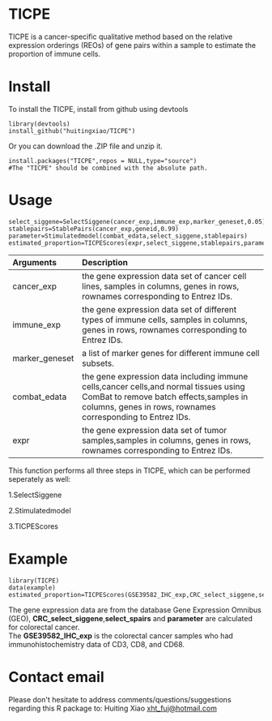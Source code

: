 # TICPE
TICPE is a cancer-specific qualitative method based on the relative expression orderings (REOs) of gene pairs within a sample to estimate the proportion of immune cells.

# Install
To install the TICPE, install from github using devtools
```
library(devtools)
install_github("huitingxiao/TICPE")
```
Or you can download the .ZIP file and unzip it.
```
install.packages("TICPE",repos = NULL,type="source")
#The "TICPE" should be combined with the absolute path.
```
# Usage
```
select_siggene=SelectSiggene(cancer_exp,immune_exp,marker_geneset,0.05)
stablepairs=StablePairs(cancer_exp,geneid,0.99)
parameter=Stimulatedmodel(combat_edata,select_siggene,stablepairs)
estimated_proportion=TICPEScores(expr,select_siggene,stablepairs,parameter,0.5)
```
Arguments|Description
:--|:---
cancer_exp|the gene expression data set of cancer cell lines, samples in columns, genes in rows, rownames corresponding to Entrez IDs.
immune_exp|the gene expression data set of different types of immune cells, samples in columns, genes in rows, rownames corresponding to Entrez IDs.
marker_geneset|a list of marker genes for different immune cell subsets.
combat_edata| the gene expression data including immune cells,cancer cells,and normal tissues using ComBat to remove batch effects,samples in columns, genes in rows, rownames corresponding to Entrez IDs.
expr| the gene expression data set of tumor samples,samples in columns, genes in rows, rownames corresponding to Entrez IDs.

This function performs all three steps in TICPE, which can be performed seperately as well:

1.SelectSiggene

2.Stimulatedmodel

3.TICPEScores

# Example
```
library(TICPE)
data(example)
estimated_proportion=TICPEScores(GSE39582_IHC_exp,CRC_select_siggene,select_spairs,parameter,0.5)
```
The gene expression data are from the database Gene Expression Omnibus (GEO), **CRC_select_siggene**,**select_spairs** and **parameter** are calculated for colorectal cancer.  
The **GSE39582_IHC_exp** is the colorectal cancer samples who had immunohistochemistry data of CD3, CD8, and CD68.

# Contact email
Please don't hesitate to address comments/questions/suggestions regarding this R package to: Huiting Xiao xht_fuj@hotmail.com
